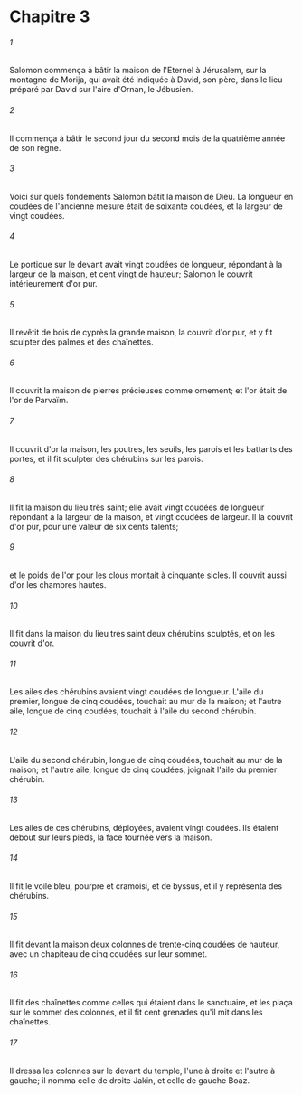# Chapitre 3

###### 1
Salomon commença à bâtir la maison de l'Eternel à Jérusalem, sur la montagne de Morija, qui avait été indiquée à David, son père, dans le lieu préparé par David sur l'aire d'Ornan, le Jébusien.
###### 2
Il commença à bâtir le second jour du second mois de la quatrième année de son règne.
###### 3
Voici sur quels fondements Salomon bâtit la maison de Dieu. La longueur en coudées de l'ancienne mesure était de soixante coudées, et la largeur de vingt coudées.
###### 4
Le portique sur le devant avait vingt coudées de longueur, répondant à la largeur de la maison, et cent vingt de hauteur; Salomon le couvrit intérieurement d'or pur.
###### 5
Il revêtit de bois de cyprès la grande maison, la couvrit d'or pur, et y fit sculpter des palmes et des chaînettes.
###### 6
Il couvrit la maison de pierres précieuses comme ornement; et l'or était de l'or de Parvaïm.
###### 7
Il couvrit d'or la maison, les poutres, les seuils, les parois et les battants des portes, et il fit sculpter des chérubins sur les parois.
###### 8
Il fit la maison du lieu très saint; elle avait vingt coudées de longueur répondant à la largeur de la maison, et vingt coudées de largeur. Il la couvrit d'or pur, pour une valeur de six cents talents;
###### 9
et le poids de l'or pour les clous montait à cinquante sicles. Il couvrit aussi d'or les chambres hautes.
###### 10
Il fit dans la maison du lieu très saint deux chérubins sculptés, et on les couvrit d'or.
###### 11
Les ailes des chérubins avaient vingt coudées de longueur. L'aile du premier, longue de cinq coudées, touchait au mur de la maison; et l'autre aile, longue de cinq coudées, touchait à l'aile du second chérubin.
###### 12
L'aile du second chérubin, longue de cinq coudées, touchait au mur de la maison; et l'autre aile, longue de cinq coudées, joignait l'aile du premier chérubin.
###### 13
Les ailes de ces chérubins, déployées, avaient vingt coudées. Ils étaient debout sur leurs pieds, la face tournée vers la maison.
###### 14
Il fit le voile bleu, pourpre et cramoisi, et de byssus, et il y représenta des chérubins.
###### 15
Il fit devant la maison deux colonnes de trente-cinq coudées de hauteur, avec un chapiteau de cinq coudées sur leur sommet.
###### 16
Il fit des chaînettes comme celles qui étaient dans le sanctuaire, et les plaça sur le sommet des colonnes, et il fit cent grenades qu'il mit dans les chaînettes.
###### 17
Il dressa les colonnes sur le devant du temple, l'une à droite et l'autre à gauche; il nomma celle de droite Jakin, et celle de gauche Boaz.

